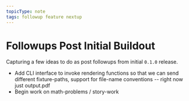 ```yaml
---
topicType: note
tags: followup feature nextup
---
```


# Followups Post Initial Buildout

Capturing a few ideas to do as post followups from initial `0.1.0` release.

* Add CLI interface to invoke rendering functions so that we can send different fixture-paths, support for file-name conventions -- right now just output.pdf
* Begin work on math-problems / story-work
